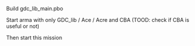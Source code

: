 

Build gdc_lib_main.pbo

Start arma with only GDC_lib / Ace / Acre and CBA
(TOOD: check if CBA is useful or not)


Then start this mission 



